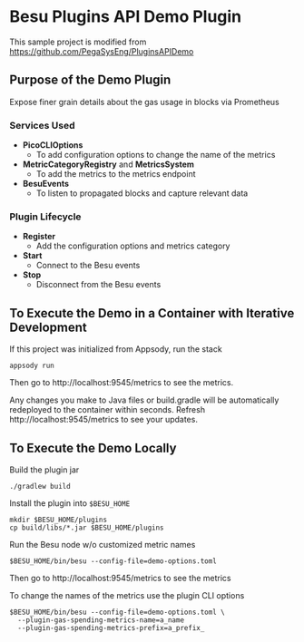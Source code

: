# Besu Plugins API Demo Plugin

This sample project is modified from https://github.com/PegaSysEng/PluginsAPIDemo

## Purpose of the Demo Plugin
Expose finer grain details about the gas usage in blocks via Prometheus

### Services Used
- **PicoCLIOptions** 
  * To add configuration options to change the name of the metrics
- **MetricCategoryRegistry** and **MetricsSystem** 
  * To add the metrics to the metrics endpoint
- **BesuEvents** 
  * To listen to propagated blocks and capture relevant data

### Plugin Lifecycle
- **Register** 
  * Add the configuration options and metrics category
- **Start** 
  * Connect to the Besu events
- **Stop** 
  * Disconnect from the Besu events


## To Execute the Demo in a Container with Iterative Development

If this project was initialized from Appsody, run the stack
```
appsody run
```

Then go to http://localhost:9545/metrics to see the metrics.

Any changes you make to Java files or build.gradle will be automatically redeployed to the container within seconds.  Refresh http://localhost:9545/metrics to see your updates.


## To Execute the Demo Locally

Build the plugin jar
```
./gradlew build
```

Install the plugin into `$BESU_HOME`

```
mkdir $BESU_HOME/plugins
cp build/libs/*.jar $BESU_HOME/plugins
```

Run the Besu node w/o customized metric names
```
$BESU_HOME/bin/besu --config-file=demo-options.toml
```

Then go to http://localhost:9545/metrics to see the metrics

To change the names of the metrics use the plugin CLI options
```
$BESU_HOME/bin/besu --config-file=demo-options.toml \
  --plugin-gas-spending-metrics-name=a_name 
  --plugin-gas-spending-metrics-prefix=a_prefix_
```` 
